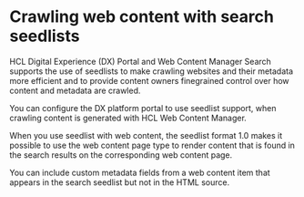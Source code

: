 # Crawling web content with search seedlists

HCL Digital Experience (DX) Portal and Web Content Manager Search supports the use of seedlists to make crawling websites and their metadata more efficient and to provide content owners finegrained control over how content and metadata are crawled.

You can configure the DX platform portal to use seedlist support, when crawling content is generated with HCL Web Content Manager. 

When you use seedlist with web content, the seedlist format 1.0 makes it possible to use the web content page type to render content that is found in the search results on the corresponding web content page. 

You can include custom metadata fields from a web content item that appears in the search seedlist but not in the HTML source.